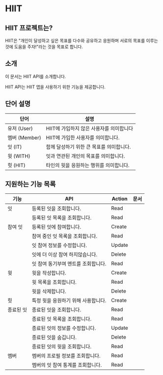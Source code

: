 # HIIT

## HIIT 프로젝트는?

HIIT은 "개인이 달성하고 싶은 목표를 다수와 공유하고 응원하며 서로의 목표를 이루는 것에 도움을 주자!"라는 것을 목표로 합니다.

## 소개

이 문서는 HIIT API를 소개합니다.

HIIT API는 HIIT 앱을 사용하기 위한 기능을 제공합니다.

## 단어 설명

| 단어          | 설명                       |
|-------------|--------------------------|
| 유저 (User)   | HIIT에 가입하지 않은 사용자를 의미합니다 |
| 멤버 (Member) | HIIT에 가입한 사용자를 의미합니다.    |
| 잇 (IT)      | 함께 달성하기 위한 큰 목표를 의미합니다.  |
| 윗 (WITH)    | 잇과 연관된 개인의 목표를 의미합니다.    |
| 힛 (HIT)     | 타인의 윗을 응원하는 행위를 의미합니다.   |

## 지원하는 기능 목록

| 기능    | API                  | Action | 문서 |
|-------|----------------------|--------|----|
| 잇     | 등록된 잇을 조회합니다.        | Read   |    |
|       | 등록된 잇 목록을 조회합니다.     | Read   |    |
| 참여 잇  | 등록된 잇에 참여합니다.        | Create |    |
|       | 참여 중인 잇 목록을 조회합니다.   | Read   |    |
|       | 잇 참여 정보를 수정합니다.      | Update |    |
|       | 잇에 더 이상 참여 하지않습니다.   | Delete |    |
|       | 잇 참여 동기부여 멘트를 조회합니다. | Read   |    |
| 윗     | 윗을 작성합니다.            | Create |    |
|       | 윗 목록을 조회합니다.         | Read   |    |
|       | 윗을 삭제합니다.            | Delete |    |
| 힛     | 특정 윗을 응원하기 위해 사용합니다. | Create |    |
| 종료된 잇 | 종료된 잇을 조회합니다.        | Read   |    |
|       | 종료된 잇 목록을 조회합니다.     | Read   |    |
|       | 종료된 잇의 정보를 수정합니다.    | Update |    |
|       | 종료된 잇을 숨깁니다.         | Delete |    |
|       | 종료된 잇의 윗을 조회합니다.     | Read   |    |
| 멤버    | 멤버의 프로필 정보를 조회합니다.   | Read   |    |
|       | 멤버의 잇 참여 통계를 조회합니다.  | Read   |    |
